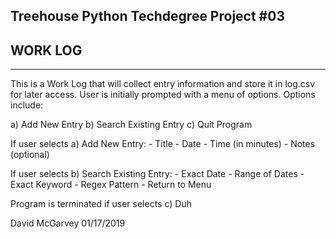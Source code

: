  Treehouse Python Techdegree Project #03
--------------------
##    WORK LOG    ##
--------------------


This is a Work Log that will collect entry information and store it in log.csv for later access.
User is initially prompted with a menu of options. Options include:

a) Add New Entry
b) Search Existing Entry
c) Quit Program

If user selects a) Add New Entry:
    - Title
    - Date
    - Time (in minutes)
    - Notes (optional)
    
If user selects b) Search Existing Entry:
    - Exact Date
    - Range of Dates
    - Exact Keyword
    - Regex Pattern
    - Return to Menu

Program is terminated if user selects c) Duh


David McGarvey 01/17/2019